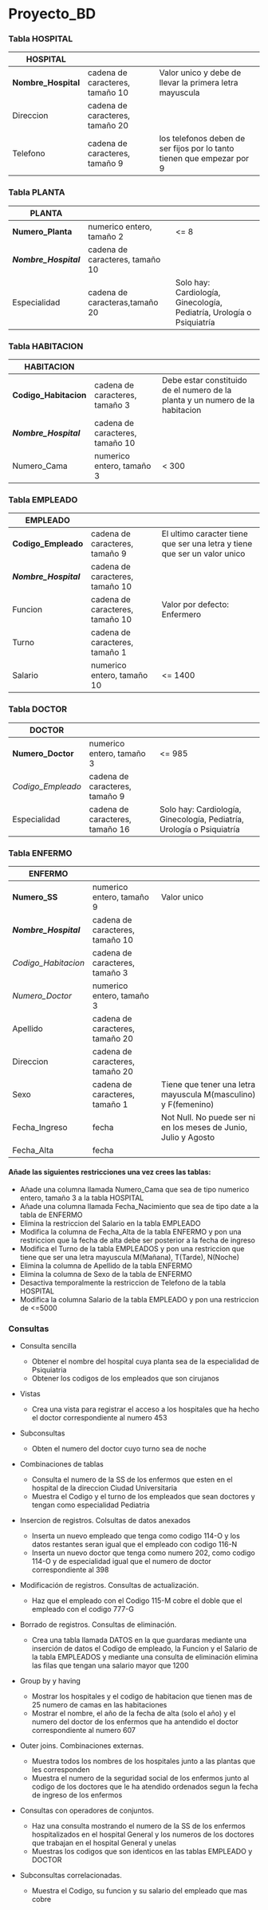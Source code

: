 # Proyecto_BD

### Tabla HOSPITAL

| HOSPITAL            |                                 |                                                                        |
|---------------------|---------------------------------|------------------------------------------------------------------------|
| **Nombre_Hospital** | cadena de caracteres, tamaño 10 | Valor unico y debe de llevar la primera letra mayuscula                |
| Direccion           | cadena de caracteres, tamaño 20 |                                                                        |
| Telefono            | cadena de caracteres, tamaño 9  | los telefonos deben de ser fijos por lo tanto tienen que empezar por 9 |

### Tabla PLANTA

| PLANTA                |                                 |                                                                       |
|-----------------------|---------------------------------|-----------------------------------------------------------------------|
| **Numero_Planta**     | numerico entero, tamaño 2       | <= 8                                                                  |
| **_Nombre_Hospital_** | cadena de caracteres, tamaño 10 |                                                                       |
| Especialidad          | cadena de caracteras,tamaño 20  | Solo hay: Cardiología, Ginecología, Pediatría, Urología o Psiquiatría |

### Tabla HABITACION

| HABITACION             |                                 |                                                                               |
|------------------------|---------------------------------|-------------------------------------------------------------------------------|
| **Codigo_Habitacion**  | cadena de caracteres, tamaño 3  | Debe estar constituido de el numero de la planta y un numero de la habitacion |
| **_Nombre_Hospital_**  | cadena de caracteres, tamaño 10 |                                                                               |
| Numero_Cama            | numerico entero, tamaño 3       | < 300                                                                         |

### Tabla EMPLEADO

| EMPLEADO              |                                 |                                                                           |
|-----------------------|---------------------------------|---------------------------------------------------------------------------|
| **Codigo_Empleado**   | cadena de caracteres, tamaño 9  | El ultimo caracter tiene que ser una letra y tiene que ser un valor unico |
| **_Nombre_Hospital_** | cadena de caracteres, tamaño 10 |                                                                           |
| Funcion               | cadena de caracteres, tamaño 10 | Valor por defecto: Enfermero                                              |
| Turno                 | cadena de caracteres, tamaño 1  |                                                                           |
| Salario               | numerico entero, tamaño 10      | <= 1400                                                                   |

### Tabla DOCTOR

| DOCTOR            |                                 |                                                                           |
|-------------------|---------------------------------|---------------------------------------------------------------------------|
| **Numero_Doctor** | numerico entero, tamaño 3       | <= 985                                                                    |
| _Codigo_Empleado_ | cadena de caracteres, tamaño 9  |                                                                           |
| Especialidad      | cadena de caracteres, tamaño 16 | Solo hay: Cardiología, Ginecología, Pediatría, Urología o Psiquiatría     |

### Tabla ENFERMO

| ENFERMO               |                                 |                                                                 |
|-----------------------|---------------------------------|-----------------------------------------------------------------|
| **Numero_SS**         | numerico entero, tamaño 9       | Valor unico                                                     |
| **_Nombre_Hospital_** | cadena de caracteres, tamaño 10 |                                                                 |
| _Codigo_Habitacion_   | cadena de caracteres, tamaño 3  |                                                                 |
| _Numero_Doctor_       | numerico entero, tamaño 3       |                                                                 |
| Apellido              | cadena de caracteres, tamaño 20 |                                                                 |
| Direccion             | cadena de caracteres, tamaño 20 |                                                                 |
| Sexo                  | cadena de caracteres, tamaño 1  | Tiene que tener una letra mayuscula M(masculino) y F(femenino)  |
| Fecha_Ingreso         | fecha                           | Not Null. No puede ser ni en los meses de Junio, Julio y Agosto |
| Fecha_Alta            | fecha                           |                                                                 |


#### Añade las siguientes restricciones una vez crees las tablas:
* Añade una columna llamada Numero_Cama que sea de tipo numerico entero, tamaño 3 a la tabla HOSPITAL
* Añade una columna llamada Fecha_Nacimiento que sea de tipo date a la tabla de ENFERMO
* Elimina la restriccion del Salario en la tabla EMPLEADO
* Modifica la columna de Fecha_Alta de la tabla ENFERMO y pon una restriccion que la fecha de alta debe ser posterior a la fecha de ingreso
* Modifica el Turno de la tabla EMPLEADOS y pon una restriccion que tiene que ser una letra mayuscula M(Mañana), T(Tarde), N(Noche)
* Elimina la columna de Apellido de la tabla ENFERMO
* Elimina la columna de Sexo de la tabla de ENFERMO
* Desactiva temporalmente la restriccion de Telefono de la tabla HOSPITAL
* Modifica la columna Salario de la tabla EMPLEADO y pon una restriccion de <=5000


### Consultas
* Consulta sencilla
    * Obtener el nombre del hospital cuya planta sea de la especialidad de Psiquiatria
    * Obtener los codigos de los empleados que son cirujanos
 
 * Vistas
    * Crea una vista para registrar el acceso a los hospitales que ha hecho el doctor correspondiente al numero 453
    
* Subconsultas
    * Obten el numero del doctor cuyo turno sea de noche
    
* Combinaciones de tablas
    * Consulta el numero de la SS de los enfermos que esten en el hospital de la direccion Ciudad Universitaria
    * Muestra el Codigo y el turno de los empleados que sean doctores y tengan como especialidad Pediatria

* Insercion de registros. Colsultas de datos anexados
    * Inserta un nuevo empleado que tenga como codigo 114-O y los datos restantes seran igual que el empleado con codigo 116-N
    * Inserta un nuevo doctor que tenga como numero 202, como codigo 114-O y de especialidad igual que el numero de doctor correspondiente al 398
    
* Modificación de registros. Consultas de actualización.
    * Haz que el empleado con el Codigo 115-M cobre el doble que el empleado con el codigo 777-G

* Borrado de registros. Consultas de eliminación.
    * Crea una tabla llamada DATOS en la que guardaras mediante una inserción de datos el Codigo de empleado, la Funcion y el Salario de la tabla EMPLEADOS y mediante una consulta de eliminación elimina las filas que tengan una salario mayor que 1200

* Group by y having
    * Mostrar los hospitales y el codigo de habitacion que tienen mas de 25 numero de camas en las habitaciones
    * Mostrar el nombre, el año de la fecha de alta (solo el año) y el numero del doctor de los enfermos que ha antendido el doctor correspondiente al numero 607
   
* Outer joins. Combinaciones externas.
    * Muestra todos los nombres de los hospitales junto a las plantas que les corresponden
    * Muestra el numero de la seguridad social de los enfermos junto al codigo de los doctores que le ha atendido ordenados segun la fecha de ingreso de los enfermos  

* Consultas con operadores de conjuntos.
    * Haz una consulta mostrando el numero de la SS de los enfermos hospitalizados en el hospital  General y los numeros de los doctores que trabajan en el hospital General y unelas
    * Muestras los codigos que son identicos en las tablas EMPLEADO y DOCTOR

* Subconsultas correlacionadas.
    * Muestra el Codigo, su funcion y su salario del empleado que mas cobre
